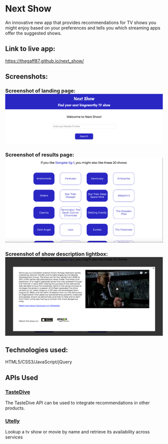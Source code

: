 # Next Show
An innovative new app that provides recommendations for TV shows you might enjoy based on your preferences and tells you
which streaming apps offer the suggested shows.

## Link to live app: 
https://thegaff87.github.io/next_show/

## Screenshots:

### Screenshot of landing page: ![Landing Page](/landing_page.png)

### Screenshot of results page: ![Results Page](/results_page.png)

### Screenshot of show description lightbox: ![Show Description](/show_description.png)

## Technologies used: 
HTML5/CSS3/JavaScript/jQuery

## APIs Used
### [TasteDive](https://tastedive.com/read/api "TasteDive") 
The TasteDive API can be used to integrate recommendations in other products.

### [Utelly](https://market.mashape.com/utelly/utelly "UTelly")
Lookup a tv show or movie by name and retrieve its availability across services 
